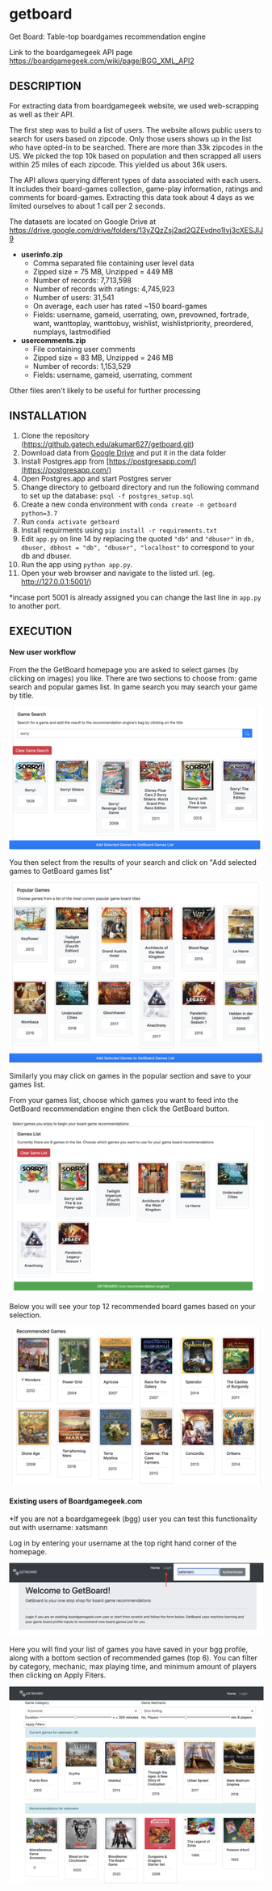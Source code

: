 # getboard
Get Board: Table-top boardgames recommendation engine 

Link to the boardgamegeek API page 
https://boardgamegeek.com/wiki/page/BGG_XML_API2

## DESCRIPTION
For extracting data from boardgamegeek website, we used web-scrapping as well as their API. 

The first step was to build a list of users. The website allows public users to search for users based on zipcode. Only those users shows up in the list who have opted-in to be searched. There are more than 33k zipcodes in the US. We picked the top 10k based on population and then scrapped all users within 25 miles of each zipcode. This yielded us about 36k users. 

The API allows querying different types of data associated with each users. It includes their board-games collection, game-play information, ratings and comments for board-games. Extracting this data took about 4 days as we limited ourselves to about 1 call per 2 seconds.  

The datasets are located on Google Drive at https://drive.google.com/drive/folders/13yZQzZsj2ad2QZEvdno1Ivj3cXESJIJ9

- **userinfo.zip**
  - Comma separated file containing user level data
  - Zipped size = 75 MB, Unzipped = 449 MB
  - Number of records: 7,713,598
  - Number of records with ratings: 4,745,923
  - Number of users: 31,541
  - On average, each user has rated ~150 board-games
  - Fields: username, gameid, userrating, own, prevowned, fortrade, want, wanttoplay, wanttobuy, wishlist, wishlistpriority, preordered, numplays, lastmodified
- **usercomments.zip**
  - File containing user comments
  - Zipped size = 83 MB, Unzipped = 246 MB
  - Number of records: 1,153,529 
  - Fields: username, gameid, userrating, comment


Other files aren't likely to be useful for further processing


## INSTALLATION

1. Clone the repository (https://github.gatech.edu/akumar627/getboard.git)
2. Download data from [Google Drive](https://drive.google.com/drive/folders/13yZQzZsj2ad2QZEvdno1Ivj3cXESJIJ9) and put it in the data folder
3. Install Postgres.app from [https://postgresapp.com/](https://postgresapp.com/)
4. Open Postgres.app and start Postgres server
5. Change directory to getboard directory and run the following command to set up the database: `psql -f postgres_setup.sql`
6. Create a new conda environment with `conda create -n getboard python=3.7`
7. Run `conda activate getboard`
8. Install requirments using `pip install -r requirements.txt`
9. Edit `app.py` on line 14 by replacing the quoted `"db"` and `"dbuser"` in `db, dbuser, dbhost = "db", "dbuser", "localhost"` to correspond to your db and dbuser.
10. Run the app using `python app.py`.
11. Open your web browser and navigate to the listed url. (eg. http://127.0.0.1:5001/)

*incase port 5001 is already assigned you can change the last line in `app.py` to another port.


## EXECUTION

#### New user workflow

From the the GetBoard homepage you are asked to select games (by clicking on images) you like.
There are two sections to choose from: game search and popular games list.
In game search you may search your game by title.

![Search](/images/gameSearch.png)

You then select from the results of your search and click on "Add selected games to GetBoard games list" 

![popular games](/images/popularGames.png)

Similarly you may click on games in the popular section and save to your games list.

From your games list, choose which games you want to feed into the GetBoard recommendation engine
then click the GetBoard button.

![games list](/images/gamesList.png)

Below you will see your top 12 recommended board games based on your selection.

![recommend games](/images/recoGames.png)

#### Existing users of Boardgamegeek.com

*If you are not a boardgamegeek (bgg) user you can test this functionality out with username: xatsmann

Log in by entering your username at the top right hand corner of the homepage.

![login](/images/login.png)

Here you will find your list of games you have saved in your bgg profile, 
along with a bottom section of recommended games (top 6).  You can filter by category, mechanic, max playing time, 
and minimum amount of players then clicking on Apply Fiters. 

![filtering](/images/filter.png)



 